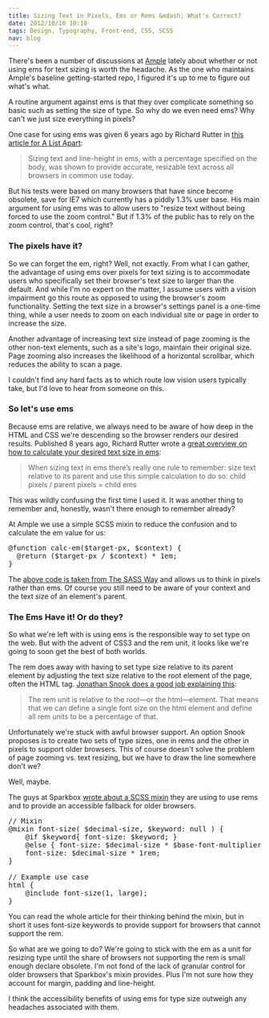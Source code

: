 ```yaml
--- 
title: Sizing Text in Pixels, Ems or Rems &mdash; What's Correct?
date: 2012/10/16 10:10
tags: Design, Typography, Front-end, CSS, SCSS
nav: blog
---
```


There's been a number of discussions at [Ample](http://helloample.com) lately about whether or not using ems for text sizing is worth the headache. As the one who maintains Ample's baseline getting-started repo, I figured it's up to me to figure out what's what.

A routine argument against ems is that they over complicate something so basic such as setting the size of type. So why do we even need ems? Why can't we just size everything in pixels?

One case for using ems was given 6 years ago by Richard Rutter in [this article for A List Apart](http://www.alistapart.com/articles/howtosizetextincss):
> Sizing text and line-height in ems, with a percentage specified on the body, was shown to provide accurate, resizable text across all browsers in common use today. 

But his tests were based on many browsers that have since become obsolete, save for IE7 which currently has a piddly 1.3% user base. His main argument for using ems was to allow users to "resize text without being forced to use the zoom control." But if 1.3% of the public has to rely on the zoom control, that's cool, right?

### The pixels have it? ###
So we can forget the em, right? Well, not exactly. From what I can gather, the advantage of using ems over pixels for text sizing is to accommodate users who specifically set their browser's text size to larger than the default. And while I'm no expert on the matter, I assume users with a vision impairment go this route as opposed to using the browser's zoom functionality. Setting the text size in a browser's settings panel is a one-time thing, while a user needs to zoom on each individual site or page in order to increase the size.

Another advantage of increasing text size instead of page zooming is the other non-text elements, such as a site's logo, maintain their original size. Page zooming also increases the likelihood of a horizontal scrollbar, which reduces the ability to scan a page.

I couldn't find any hard facts as to which route low vision users typically take, but I'd love to hear from someone on this.

### So let's use ems ###
Because ems are relative, we always need to be aware of how deep in the HTML and CSS we're descending so the browser renders our desired results. Published 8 years ago, Richard Rutter wrote a [great overview on how to calculate your desired text size in ems](http://clagnut.com/blog/348/):
> When sizing text in ems there’s really one rule to remember: size text relative to its parent and use this simple calculation to do so: child pixels / parent pixels = child ems

This was wildly confusing the first time I used it. It was another thing to remember and, honestly, wasn't there enough to remember already?

At Ample we use a simple SCSS mixin to reduce the confusion and to calculate the em value for us:

<pre class="prettyprint css">
@function calc-em($target-px, $context) {
  @return ($target-px / $context) * 1em;
}
</pre>


The [above code is taken from The SASS Way](http://thesassway.com/intermediate/responsive-web-design-part-1) and allows us to think in pixels rather than ems. Of course you still need to be aware of your context and the text size of an element's parent.

### The Ems Have it! Or do they? ###
So what we're left with is using ems is the responsible way to set type on the web. But with the advent of CSS3 and the rem unit, it looks like we're going to soon get the best of both worlds.

The rem does away with having to set type size relative to its parent element by adjusting the text size relative to the root element of the page, often the HTML tag. [Jonathan Snook does a good job explaining this](http://snook.ca/archives/html_and_css/font-size-with-rem):
> The rem unit is relative to the root—or the html—element. That means that we can define a single font size on the html element and define all rem units to be a percentage of that.

Unfortunately we're stuck with awful browser support. An option Snook proposes is to create two sets of type sizes, one in rems and the other in pixels to support older browsers. This of course doesn't solve the problem of page zooming vs. text resizing, but we have to draw the line somewhere don't we? 

Well, maybe. 

The guys at Sparkbox [wrote about a SCSS mixin](http://seesparkbox.com/foundry/scss_rem_mixin_now_with_a_better_fallback) they are using to use rems and to provide an accessible fallback for older browsers.

<pre class="prettyprint css">
// Mixin
@mixin font-size( $decimal-size, $keyword: null ) {
	@if $keyword{ font-size: $keyword; }
	@else { font-size: $decimal-size * $base-font-multiplier * 16px;}
	font-size: $decimal-size * 1rem;
}

// Example use case
html {
	@include font-size(1, large);
}
</pre> 

You can read the whole article for their thinking behind the mixin, but in short it uses font-size keywords to provide support for browsers that cannot support the rem.

So what are we going to do? We're going to stick with the em as a unit for resizing type until the share of browsers not supporting the rem is small enough declare obsolete. I'm not fond of the lack of granular control for older browsers that Sparkbox's mixin provides. Plus I'm not sure how they account for margin, padding and line-height.

I think the accessibility benefits of using ems for type size outweigh any headaches associated with them.